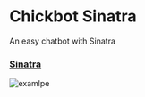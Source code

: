 # Chickbot Sinatra

An easy chatbot with Sinatra

### [Sinatra](http://sinatrarb.com/)

![examlpe](https://i.imgur.com/MgkoMCL.jpg)

